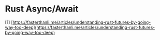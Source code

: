 # Rust Async/Await

\[1] [https://fasterthanli.me/articles/understanding-rust-futures-by-going-way-too-deep](https://fasterthanli.me/articles/understanding-rust-futures-by-going-way-too-deep)
